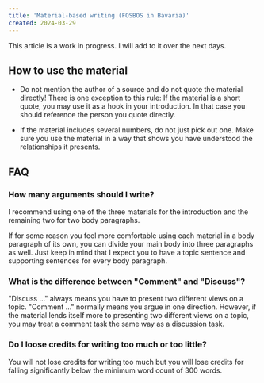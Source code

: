 ```yaml
---
title: 'Material-based writing (FOSBOS in Bavaria)'
created: 2024-03-29
---
```


This article is a work in progress. I will add to it over the next days.

## How to use the material

- Do not mention the author of a source and do not quote the material directly!
  There is one exception to this rule: If the material is a short quote, you
  may use it as a hook in your introduction. In that case you should reference
  the person you quote directly.

- If the material includes several numbers, do not just pick out one. Make sure
  you use the material in a way that shows you have understood the
  relationships it presents.

## FAQ

### How many arguments should I write?

I recommend using one of the three materials for the introduction and the
remaining two for two body paragraphs.

If for some reason you feel more comfortable using each material in a body
paragraph of its own, you can divide your main body into three paragraphs as
well. Just keep in mind that I expect you to have a topic sentence and
supporting sentences for every body paragraph.

### What is the difference between "Comment" and "Discuss"?

"Discuss ..." always means you have to present two different views on a topic.
"Comment ..." normally means you argue in one direction. However, if the
material lends itself more to presenting two different views on a topic, you
may treat a comment task the same way as a discussion task.

### Do I loose credits for writing too much or too little?

You will not lose credits for writing too much but you will lose credits for
falling significantly below the minimum word count of 300 words.

